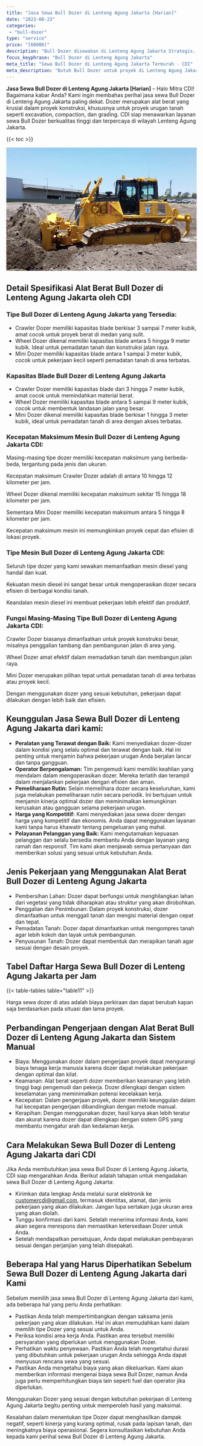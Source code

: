 ```yaml
---
title: "Jasa Sewa Bull Dozer di Lenteng Agung Jakarta [Harian]"
date: "2023-08-23"
categories:
 - "bull-dozer"
type: "service"
price: "[60000]"
description: "Bull Dozer disewakan di Lenteng Agung Jakarta Strategis. Bull Dozer unggulan untuk kebutuhan proyek konstruksi dengan performa maksimal. Dapatkan informasi lengkap dengan menghubungi kami."
focus_keyphrase: "Bull Dozer di Lenteng Agung Jakarta"
meta_title: "Sewa Bull Dozer di Lenteng Agung Jakarta Termurah - CDI"
meta_description: "Butuh Bull Dozer untuk proyek di Lenteng Agung Jakarta? Layanan profesional kami siap melayani dengan penawaran terbaik. Dapatkan penawaran sekarang."
---
```


**Jasa Sewa Bull Dozer di Lenteng Agung Jakarta [Harian]** – Halo Mitra CDI! Bagaimana kabar Anda? Kami ingin membahas perihal jasa sewa Bull Dozer di Lenteng Agung Jakarta paling dekat. Dozer merupakan alat berat yang krusial dalam proyek konstruksi, khususnya untuk proyek urugan tanah seperti excavation, compaction, dan grading. CDI siap menawarkan layanan sewa Bull Dozer berkualitas tinggi dan terpercaya di wilayah Lenteng Agung Jakarta.

{{< toc >}}

![Jasa Sewa Bull Dozer di Lenteng Agung Jakarta [Harian]](/images/bull-dozer/bull-dozer-22.jpg)

## Detail Spesifikasi Alat Berat Bull Dozer di Lenteng Agung Jakarta oleh CDI

### Tipe Bull Dozer di Lenteng Agung Jakarta yang Tersedia:

*   Crawler Dozer memiliki kapasitas blade berkisar 3 sampai 7 meter kubik, amat cocok untuk proyek berat di medan yang sulit.
*   Wheel Dozer dikenal memiliki kapasitas blade antara 5 hingga 9 meter kubik. Ideal untuk pemadatan tanah dan konstruksi jalan raya.
*   Mini Dozer memiliki kapasitas blade antara 1 sampai 3 meter kubik, cocok untuk pekerjaan kecil seperti pemadatan tanah di area terbatas.

### Kapasitas Blade Bull Dozer di Lenteng Agung Jakarta

*   Crawler Dozer memiliki kapasitas blade dari 3 hingga 7 meter kubik, amat cocok untuk memindahkan material berat.
*   Wheel Dozer memiliki kapasitas blade antara 5 sampai 9 meter kubik, cocok untuk membentuk landasan jalan yang besar.
*   Mini Dozer dikenal memiliki kapasitas blade berkisar 1 hingga 3 meter kubik, ideal untuk pemadatan tanah di area dengan akses terbatas.

### Kecepatan Maksimum Mesin Bull Dozer di Lenteng Agung Jakarta CDI:

Masing-masing tipe dozer memiliki kecepatan maksimum yang berbeda-beda, tergantung pada jenis dan ukuran.

Kecepatan maksimum Crawler Dozer adalah di antara 10 hingga 12 kilometer per jam.

Wheel Dozer dikenal memiliki kecepatan maksimum sekitar 15 hingga 18 kilometer per jam.

Sementara Mini Dozer memiliki kecepatan maksimum antara 5 hingga 8 kilometer per jam.

Kecepatan maksimum mesin ini memungkinkan proyek cepat dan efisien di lokasi proyek.

### Tipe Mesin Bull Dozer di Lenteng Agung Jakarta CDI:

Seluruh tipe dozer yang kami sewakan memanfaatkan mesin diesel yang handal dan kuat.

Kekuatan mesin diesel ini sangat besar untuk mengoperasikan dozer secara efisien di berbagai kondisi tanah.

Keandalan mesin diesel ini membuat pekerjaan lebih efektif dan produktif.

### Fungsi Masing-Masing Tipe Bull Dozer di Lenteng Agung Jakarta CDI:

Crawler Dozer biasanya dimanfaatkan untuk proyek konstruksi besar, misalnya penggalian tambang dan pembangunan jalan di area yang.

Wheel Dozer amat efektif dalam memadatkan tanah dan membangun jalan raya.

Mini Dozer merupakan pilihan tepat untuk pemadatan tanah di area terbatas atau proyek kecil.

Dengan menggunakan dozer yang sesuai kebutuhan, pekerjaan dapat dilakukan dengan lebih baik dan efisien.

## Keunggulan Jasa Sewa Bull Dozer di Lenteng Agung Jakarta dari kami:

*   **Peralatan yang Terawat dengan Baik:** Kami menyediakan dozer-dozer dalam kondisi yang selalu optimal dan terawat dengan baik. Hal ini penting untuk menjamin bahwa pekerjaan urugan Anda berjalan lancar dan tanpa gangguan.
*   **Operator Berpengalaman:** Tim pengemudi kami memiliki keahlian yang mendalam dalam mengoperasikan dozer. Mereka terlatih dan terampil dalam menjalankan pekerjaan dengan efisien dan aman.
*   **Pemeliharaan Rutin:** Selain memelihara dozer secara keseluruhan, kami juga melakukan pemeliharaan rutin secara periodik. Ini bertujuan untuk menjamin kinerja optimal dozer dan meminimalkan kemungkinan kerusakan atau gangguan selama pekerjaan urugan.
*   **Harga yang Kompetitif:** Kami menyediakan jasa sewa dozer dengan harga yang kompetitif dan ekonomis. Anda dapat menggunakan layanan kami tanpa harus khawatir tentang pengeluaran yang mahal.
*   **Pelayanan Pelanggan yang Baik:** Kami mengutamakan kepuasan pelanggan dan selalu bersedia membantu Anda dengan layanan yang ramah dan responsif. Tim kami akan menjawab semua pertanyaan dan memberikan solusi yang sesuai untuk kebutuhan Anda.

## Jenis Pekerjaan yang Menggunakan Alat Berat Bull Dozer di Lenteng Agung Jakarta

*   Pembersihan Lahan: Dozer dapat berfungsi untuk menghilangkan lahan dari vegetasi yang tidak diharapkan atau struktur yang akan dirobohkan.
*   Penggalian dan Penimbunan: Dalam proyek konstruksi, dozer dimanfaatkan untuk menggali tanah dan mengisi material dengan cepat dan tepat.
*   Pemadatan Tanah: Dozer dapat dimanfaatkan untuk mengompres tanah agar lebih kokoh dan layak untuk pembangunan.
*   Penyusunan Tanah: Dozer dapat membentuk dan merapikan tanah agar sesuai dengan desain proyek.

## Tabel Daftar Harga Sewa Bull Dozer di Lenteng Agung Jakarta per Jam

{{< table-tables table="table11" >}}

Harga sewa dozer di atas adalah biaya perkiraan dan dapat berubah kapan saja berdasarkan pada situasi dan lama proyek.

## Perbandingan Pengerjaan dengan Alat Berat Bull Dozer di Lenteng Agung Jakarta dan Sistem Manual

*   Biaya: Menggunakan dozer dalam pengerjaan proyek dapat mengurangi biaya tenaga kerja manusia karena dozer dapat melakukan pekerjaan dengan optimal dan kilat.
*   Keamanan: Alat berat seperti dozer memberikan keamanan yang lebih tinggi bagi pengemudi dan pekerja. Dozer dilengkapi dengan sistem keselamatan yang meminimalkan potensi kecelakaan kerja.
*   Kecepatan: Dalam pengerjaan proyek, dozer memiliki keunggulan dalam hal kecepatan pengerjaan dibandingkan dengan metode manual.
*   Kerapihan: Dengan menggunakan dozer, hasil karya akan lebih teratur dan akurat karena dozer dapat dilengkapi dengan sistem GPS yang membantu mengatur arah dan kedalaman kerja.

## Cara Melakukan Sewa Bull Dozer di Lenteng Agung Jakarta dari CDI

Jika Anda membutuhkan jasa sewa Bull Dozer di Lenteng Agung Jakarta, CDI siap mengarahkan Anda. Berikut adalah tahapan untuk mengadakan sewa Bull Dozer di Lenteng Agung Jakarta:

*   Kirimkan data lengkap Anda melalui surat elektronik ke customercdi@gmail.com, termasuk identitas, alamat, dan jenis pekerjaan yang akan dilakukan. Jangan lupa sertakan juga ukuran area yang akan diolah.
*   Tunggu konfirmasi dari kami. Setelah menerima informasi Anda, kami akan segera merespons dan memastikan ketersediaan Dozer untuk Anda.
*   Setelah mendapatkan persetujuan, Anda dapat melakukan pembayaran sesuai dengan perjanjian yang telah disepakati.

## Beberapa Hal yang Harus Diperhatikan Sebelum Sewa Bull Dozer di Lenteng Agung Jakarta dari Kami

Sebelum memilih jasa sewa Bull Dozer di Lenteng Agung Jakarta dari kami, ada beberapa hal yang perlu Anda perhatikan:

*   Pastikan Anda telah mempertimbangkan dengan saksama jenis pekerjaan yang akan dilakukan. Hal ini akan memudahkan kami dalam memilih tipe Dozer yang sesuai untuk Anda.
*   Periksa kondisi area kerja Anda. Pastikan area tersebut memiliki persyaratan yang diperlukan untuk menggunakan Dozer.
*   Perhatikan waktu penyewaan. Pastikan Anda telah mengetahui durasi yang dibutuhkan untuk pekerjaan urugan Anda sehingga Anda dapat menyusun rencana sewa yang sesuai.
*   Pastikan Anda mengetahui biaya yang akan dikeluarkan. Kami akan memberikan informasi mengenai biaya sewa Bull Dozer, namun Anda juga perlu memperhitungkan biaya lain seperti fuel dan operator jika diperlukan.

Menggunakan Dozer yang sesuai dengan kebutuhan pekerjaan di Lenteng Agung Jakarta begitu penting untuk memperoleh hasil yang maksimal.

Kesalahan dalam menentukan tipe Dozer dapat menghasilkan dampak negatif, seperti kinerja yang kurang optimal, rusak pada lapisan tanah, dan meningkatnya biaya operasional. Segera konsultasikan kebutuhan Anda kepada kami perihal sewa Bull Dozer di Lenteng Agung Jakarta.